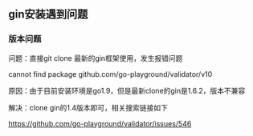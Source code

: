 ## gin安装遇到问题

### 版本问题

问题：直接git clone 最新的gin框架使用，发生报错问题

cannot find package github.com/go-playground/validator/v10

原因：由于目前安装环境是go1.9，但是最新clone的gin是1.6.2，版本不兼容

解决：clone gin的1.4版本即可，相关搜索链接如下

https://github.com/go-playground/validator/issues/546



### 